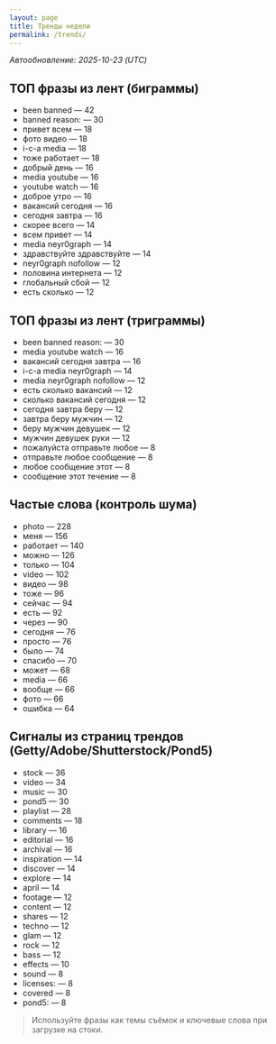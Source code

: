 ```yaml
---
layout: page
title: Тренды недели
permalink: /trends/
---
```


_Автообновление: 2025-10-23 (UTC)_

## ТОП фразы из лент (биграммы)
- been banned — 42
- banned reason: — 30
- привет всем — 18
- фото видео — 18
- i-c-a media — 18
- тоже работает — 18
- добрый день — 16
- media youtube — 16
- youtube watch — 16
- доброе утро — 16
- вакансий сегодня — 16
- сегодня завтра — 16
- скорее всего — 14
- всем привет — 14
- media neyr0graph — 14
- здравствуйте здравствуйте — 14
- neyr0graph nofollow — 12
- половина интернета — 12
- глобальный сбой — 12
- есть сколько — 12

## ТОП фразы из лент (триграммы)
- been banned reason: — 30
- media youtube watch — 16
- вакансий сегодня завтра — 16
- i-c-a media neyr0graph — 14
- media neyr0graph nofollow — 12
- есть сколько вакансий — 12
- сколько вакансий сегодня — 12
- сегодня завтра беру — 12
- завтра беру мужчин — 12
- беру мужчин девушек — 12
- мужчин девушек руки — 12
- пожалуйста отправьте любое — 8
- отправьте любое сообщение — 8
- любое сообщение этот — 8
- сообщение этот течение — 8

## Частые слова (контроль шума)
- photo — 228
- меня — 156
- работает — 140
- можно — 126
- только — 104
- video — 102
- видео — 98
- тоже — 96
- сейчас — 94
- есть — 92
- через — 90
- сегодня — 76
- просто — 76
- было — 74
- спасибо — 70
- может — 68
- media — 66
- вообще — 66
- фото — 66
- ошибка — 64

## Сигналы из страниц трендов (Getty/Adobe/Shutterstock/Pond5)
- stock — 36
- video — 34
- music — 30
- pond5 — 30
- playlist — 28
- comments — 18
- library — 16
- editorial — 16
- archival — 16
- inspiration — 14
- discover — 14
- explore — 14
- april — 14
- footage — 12
- content — 12
- shares — 12
- techno — 12
- glam — 12
- rock — 12
- bass — 12
- effects — 10
- sound — 8
- licenses: — 8
- covered — 8
- pond5: — 8

> Используйте фразы как темы съёмок и ключевые слова при загрузке на стоки.
